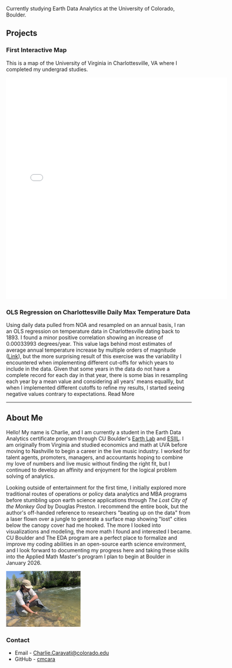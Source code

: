 
Currently studying Earth Data Analytics at the University of Colorado, Boulder.

## Projects ##

### First Interactive Map ###
This is a map of the University of Virginia in Charlottesville, VA where I completed my undergrad studies.

<embed type="text/html" src="img/uva.html" width="600" height="600">

### OLS Regression on Charlottesville Daily Max Temperature Data ###
Using daily data pulled from NOA and resampled on an annual basis, I ran an OLS regression on temperature data in Charlottesville dating back to 1893. I found a minor positive correlation showing an increase of 0.00033993 degrees/year. This value lags behind most estimates of average annual temperature increase by multiple orders of magnitude ([Link](https://www.climate.gov/news-features/understanding-climate/climate-change-global-temperature)), but the more surprising result of this exercise was the variability I encountered when implementing different cut-offs for which years to include in the data. Given that some years in the data do not have a complete record for each day in that year, there is some bias in resampling each year by a mean value and considering all years' means equallly, but when I implemented different cutoffs to refine my results, I started seeing negative values contrary to expectations. Read More

----------

## About Me ##
Hello! My name is Charlie, and I am currently a student in the Earth Data Analytics certificate program through CU Boulder's [Earth Lab](https://earthlab.colorado.edu/) and [ESIIL](https://esiil.org/). I am originally from Virginia and studied economics and math at UVA before moving to Nashville to begin a career in the live music industry. I worked for talent agents, promoters, managers, and accountants hoping to combine my love of numbers and live music without finding the right fit, but I continued to develop an affinity and enjoyment for the logical problem solving of analytics.  
  
Looking outside of entertainment for the first time, I initially explored more traditional routes of operations or policy data analytics and MBA programs before stumbling upon earth science applications through *The Lost City of the Monkey God* by Douglas Preston. I recommend the entire book, but the author's off-handed reference to researchers "beating up on the data" from a laser flown over a jungle to generate a surface map showing "lost" cities below the canopy cover had me hooked. The more I looked into visualizations and modeling, the more math I found and interested I became. CU Boulder and The EDA program are a perfect place to formalize and improve my coding abilities in an open-source earth science environment, and I look forward to documenting my progress here and taking these skills into the Applied Math Master's program I plan to begin at Boulder in January 2026. 

<img 
  src="/img/Fish Picture.png" 
  alt="Test image of me holding a fish" 
  width="40%">
  
### Contact ###
* Email - <Charlie.Caravati@colorado.edu>
* GitHub - [cmcara](https://github.com/cmcara)
